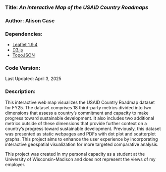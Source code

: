 ### **Title:** *An Interactive Map of the USAID Country Roadmaps*

### **Author:** Alison Case

### **Dependencies:**
* [Leaflet 1.9.4](https://leafletjs.com/download.html)
* [D3.js](https://d3js.org/)
* [TopoJSON](https://github.com/topojson/topojson)

### **Code Version:**
Last Updated: April 3, 2025

### **Description:**
This interactive web map visualizes the USAID Country Roadmap dataset for FY25. The dataset comprises 18 third-party metrics divided into two dimensions that assess a country’s commitment and capacity to make progress toward sustainable development. It also includes two additional metrics outside of these dimensions that provide further context on a country’s progress toward sustainable development. Previously, this dataset was presented as static webpages and PDFs with dot plot and scatterplot graphs. This project aims to enhance the user experience by incorporating interactive geospatial visualization for more targeted comparative analysis.

This project was created in my personal capacity as a student at the University of Wisconsin-Madison and does not represent the views of my employer.